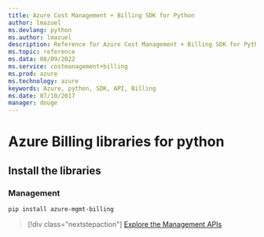 ```yaml
---
title: Azure Cost Management + Billing SDK for Python
author: lmazuel
ms.devlang: python
ms.author: lmazuel
description: Reference for Azure Cost Management + Billing SDK for Python
ms.topic: reference
ms.data: 08/09/2022
ms.service: costmanagement+billing
ms.prod: azure
ms.technology: azure
keywords: Azure, python, SDK, API, Billing
ms.date: 07/10/2017
manager: douge
---
```

# Azure Billing libraries for python

## Install the libraries


### Management

```bash
pip install azure-mgmt-billing
```
> [!div class="nextstepaction"]
> [Explore the Management APIs](/python/api/overview/azure/billing/management)
